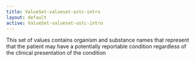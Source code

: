 ```yaml
---
title: ValueSet-valueset-ostc-intro
layout: default
active: ValueSet-valueset-ostc-intro
---
```


This set of values contains organism and substance names that represent that the patient may have a potentially reportable condition regardless of the clinical presentation of the condition